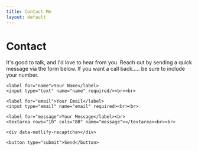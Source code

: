 ```yaml
---
title: Contact Me
layout: default
---
```


# Contact

It's good to talk, and I'd love to hear from you. Reach out by sending a quick
message via the form below. If you want a call back..... be sure to include your number.




<form name="contact" method="post" action="/thank-you" netlify>




    <label for="name">Your Name</label>
    <input type="text" name="name" required/><br><br>

    <label for="email">Your Email</label>
    <input type="email" name="email" required><br><br>

    <label for="message">Your Message</label><br>
    <textarea rows="10" cols="80" name="message"></textarea><br><br>

    <div data-netlify-recaptcha></div>

    <button type="submit">Send</button>

</form>
